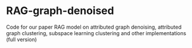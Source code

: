# RAG-graph-denoised
Code for our paper RAG model on attributed graph denoising, attributed graph clustering, subspace learning clustering and other implementations (full version)
